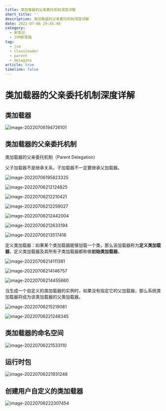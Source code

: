 ```yaml
---
title: 类加载器的父亲委托机制深度详解
short_title: ''
description: 类加载器的父亲委托机制深度详解
date: 2022-07-06 19:45:48
category:
  - 新笔记
  - JVM新思路
tag:
  - jvm
  - classloader
  - parent
  - delegate
article: true
timeline: false
---
```

# 类加载器的父亲委托机制深度详解

## 类加载器

![image-20220706194726101](https://img1.terwer.space/20220706194731.png)

## 类加载器的父亲委托机制

类加载器的父亲委托机制（Parent Delegation）

父子加载器不是继承关系，子加载器不一定要继承父加载器。

![image-20220706195823325](https://img1.terwer.space/20220706195823.png)

![image-20220706212124825](https://img1.terwer.space/20220706212125.png)

![image-20220706212210421](https://img1.terwer.space/20220706212210.png)

![image-20220706212259027](https://img1.terwer.space/20220706212259.png)

![image-20220706212442004](https://img1.terwer.space/20220706212442.png)

![image-20220706212633194](https://img1.terwer.space/20220706212633.png)

![image-20220706213517416](https://img1.terwer.space/20220706213517.png)

定义类加载器：如果某个类加载器能够加载一个类，那么该加载器称为**定义类加载器**，定义类加载器及其所有子类加载器都称做**初始类加载器**。

![image-20220706214111381](https://img1.terwer.space/20220706214111.png)

![image-20220706214146757](https://img1.terwer.space/20220706214147.png)

![image-20220706214455660](https://img1.terwer.space/20220706214456.png)

当生成一个自定义的类加载器的实例时，如果没有指定它的父加载器，那么系统类加载器将成为该类加载器的父类加载器。

![image-20220706215219081](https://img1.terwer.space/20220706215219.png)

![image-20220706221248345](https://img1.terwer.space/20220706221248.png)

## 类加载器的命名空间

![image-20220706221533110](https://img1.terwer.space/20220706221533.png)

## 运行时包

![image-20220706221931248](https://img1.terwer.space/20220706221931.png)

## 创建用户自定义的类加载器

![image-20220706222307454](https://img1.terwer.space/20220706222307.png)